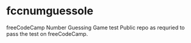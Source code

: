 # fccnumguessole
freeCodeCamp Number Guessing Game test
Public repo as requried to pass the test on freeCodeCamp.
